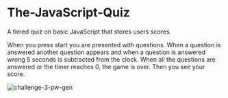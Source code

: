 # The-JavaScript-Quiz

A timed quiz on basic JavaScript that stores users scores.

When you press start you are presented with questions. When a question is answered another question appears and when a question is answered wrong 5 seconds is subtracted from the clock. When all the questions are answered  or the timer reaches 0, the game is over. Then you see your score. 


![challenge-3-pw-gen](./Javascript.jpg)

